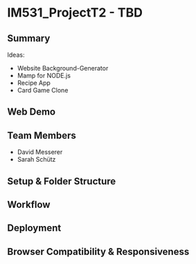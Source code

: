 # IM531_ProjectT2 - TBD

## Summary

Ideas:
* Website Background-Generator
* Mamp for NODE.js
* Recipe App
* Card Game Clone


## Web Demo

## Team Members
* David Messerer
* Sarah Schütz

## Setup & Folder Structure

## Workflow

## Deployment

## Browser Compatibility & Responsiveness



